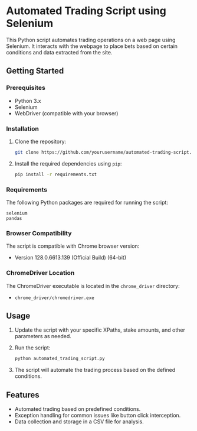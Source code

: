 # Automated Trading Script using Selenium

This Python script automates trading operations on a web page using Selenium. It interacts with the webpage to place bets based on certain conditions and data extracted from the site.

## Getting Started

### Prerequisites

-   Python 3.x
-   Selenium
-   WebDriver (compatible with your browser)

### Installation

1. Clone the repository:

    ```bash
    git clone https://github.com/yourusername/automated-trading-script.git
    ```

2. Install the required dependencies using `pip`:
    ```bash
    pip install -r requirements.txt
    ```

### Requirements

The following Python packages are required for running the script:

```plaintext
selenium
pandas
```

### Browser Compatibility

The script is compatible with Chrome browser version:

-   Version 128.0.6613.139 (Official Build) (64-bit)

### ChromeDriver Location

The ChromeDriver executable is located in the `chrome_driver` directory:

-   `chrome_driver/chromedriver.exe`

## Usage

1. Update the script with your specific XPaths, stake amounts, and other parameters as needed.

2. Run the script:

    ```bash
    python automated_trading_script.py
    ```

3. The script will automate the trading process based on the defined conditions.

## Features

-   Automated trading based on predefined conditions.
-   Exception handling for common issues like button click interception.
-   Data collection and storage in a CSV file for analysis.
